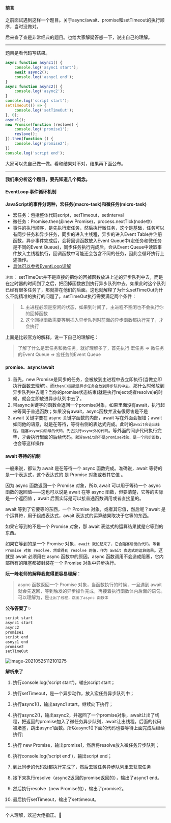 #### 前言



之前面试遇到这样一个题目。关于async/await、promise和setTimeout的执行顺序，当时没做对。

后来查了查是非常经典的题目。也给大家解疑答惑一下，说出自己的理解。

------------



题目是看代码写结果。

```js
async function async1() {
	console.log('async1 start');
	await async2();
	console.log('asnyc1 end');
}
async function async2() {
	console.log('async2');
}
console.log('script start');
setTimeout(() => {
	console.log('setTimeOut');
}, 0);
async1();
new Promise(function (reslove) {
	console.log('promise1');
	reslove();
}).then(function () {
	console.log('promise2');
})
console.log('script end');
```

大家可以先自己做一做。看和结果对不对，结果再下面公布。



--------

**我们来分析这个题目，要先知道几个概念。**

#### EventLoop 事件循环机制

**JavaScript的事件分两种，宏任务(macro-task)和微任务(micro-task)**

- 宏任务：包括整体代码script，setTimeout，setInterval
- 微任务：Promise.then(非new Promise)，process.nextTick(node中)
- 事件的执行顺序，是先执行宏任务，然后执行微任务，这个是基础，任务可以有同步任务和异步任务，同步的进入主线程，异步的进入Event Table并注册函数，异步事件完成后，会将回调函数放入Event Queue中(宏任务和微任务是不同的Event Queue)，同步任务执行完成后，会从Event Queue中读取事件放入主线程执行，回调函数中可能还会包含不同的任务，因此会循环执行上述操作。
- [具体可以参考EventLoop详解](https://blog.csdn.net/weixin_43745075/article/details/115461936)

`注意`： setTimeOut并不是直接的把你的回掉函数放进上述的异步队列中去，而是在定时器的时间到了之后，把回掉函数放到执行异步队列中去。如果此时这个队列已经有很多任务了，那就排在他们的后面。这也就解释了为什么setTimeOut为什么不能精准的执行的问题了。setTimeOut执行需要满足两个条件：

> 1. 主进程必须是空闲的状态，如果到时间了，主进程不空闲也不会执行你的回掉函数 
> 2. 这个回掉函数需要等到插入异步队列时前面的异步函数都执行完了，才会执行 
>

 上面是比较官方的解释，说一下自己的理解吧：

> 了解了什么是宏任务和微任务，就好理解多了，首先执行 宏任务 => 微任务的Event Queue => 宏任务的Event Queue

#### **promise、async/await**

1. 首先，new Promise是同步的任务，会被放到主进程中去立即执行(当做立即执行函数去理解)。而`then()函数是异步任务会放到异步队列中去`，那什么时候放到异步队列中去呢？当你的promise状态结束(就是执行reject或者resolve)的时候，就会立即放进异步队列中去了。
2. 带async关键字的函数会返回一个promise对象，如果里面没有await，执行起来等同于普通函数；如果没有await，async函数并没有很厉害是不是
3. await 关键字要在 async 关键字函数的内部，await 写在外面会报错；await如同他的语意，就是在等待，等待右侧的表达式完成。此时的`await会让出线程`，`阻塞async内后续的代码，先去执行async外的代码`。等外面的同步代码执行完毕，才会执行里面的后续代码。`就算await的不是promise对象，是一个同步函数`，也会等这样操作

#### await 等待的机制

一般来说，都认为 await 是在等待一个 async 函数完成。准确说，await 等待的是一个表达式，这个表达式的 是 Promise 对象或者其它值 。

因为 async 函数返回一个 Promise 对象，所以 await 可以用于等待一个 async 函数的返回值——这也可以说是 await 在等 async 函数，但要清楚，它等的实际是一个返回值 ，await 后面实际是可以接普通函数调用或者直接量的。

await 等到了它要等的东西，一个 Promise 对象，或者其它值，然后呢？await 是个运算符，用于组成表达式，await 表达式的运算结果取决于它等的东西。

如果它等到的不是一个 Promise 对象，那 await 表达式的运算结果就是它等到的东西。

如果它等到的是一个 Promise 对象，`await 就忙起来了，它会阻塞后面的代码，等着 Promise 对象 resolve，然后得到 resolve 的值，作为 await 表达式的运算结果`。这就是 await 必须用在 async 函数中的原因。async 函数调用不会造成阻塞，它内部所有的阻塞都被封装在一个 Promise 对象中异步执行。

**阮一峰老师的解释我觉得更容易理解**：

> async 函数返回一个 Promise 对象，当函数执行的时候，一旦遇到 await 就会先返回，等到触发的异步操作完成，再接着执行函数体内后面的语句。 可以理解为，是`让出了线程，跳出了async 函数体`





**公布答案了**✨

```js
script start
async1 start
async2
promise1
script end
asnyc1 end
promise2
setTimeOut
```

![image-20210525112101275](https://gitee.com/p_pj/picgo/raw/master/img/20210525112102.png)

**解析来了**

1. 执行console.log('script start')，输出script start；
2. 执行setTimeout，是一个异步动作，放入宏任务异步队列中；
   
3. 执行async1()，输出async1 start，继续向下执行；
   
4. 执行async2()，输出async2，并返回了一个promise对象，await让出了线程，把返回的promise加入了微任务异步队列，await让出线程。后面的代码被堵塞，跳出async1函数。所以async1()下面的代码也要等待上面完成后继续执行;
   
5. 执行 new Promise，输出promise1，然后将resolve放入微任务异步队列；
   
6. 执行console.log('script end')，输出script end；
   
7. 到此同步的代码就都执行完成了，然后去微任务异步队列里去获取任务
   
8. 接下来执行resolve（async2返回的promise返回的），输出了async1 end。
   
9. 然后执行resolve（new Promise的），输出了promise2。
   
10. 最后执行setTimeout，输出了settimeout。

------------

个人理解，欢迎大佬指正。🎉